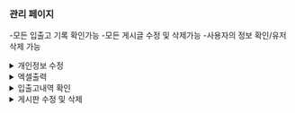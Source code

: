 ### 관리 페이지
-모든 입출고 기록 확인가능
-모든 게시글 수정 및 삭제가능
-사용자의 정보 확인/유저삭제 가능

<details>
  <summary>개인정보 수정</summary> <br>
  <img src="https://github.com/jongha8422-sketch/inoutmanager/blob/main/PICTURES/%EA%B0%9C%EC%9D%B8%EC%A0%95%EB%B3%B4%20%EC%88%98%EC%A0%95.png" alt="로그인 UI" width="400"/> 
  </details>

  <details>
  <summary>엑셀출력</summary> <br>
  <img src="https://github.com/jongha8422-sketch/inoutmanager/blob/main/PICTURES/%EC%97%91%EC%85%80%EC%B6%9C%EB%A0%A5.png" alt="회원가입 UI" width="400"/> 
</details>

<details>
  <summary>입출고내역 확인</summary> <br>
  <img src="https://github.com/jongha8422-sketch/inoutmanager/blob/main/PICTURES/%EC%9E%85%EC%B6%9C%EA%B3%A0%20%EB%82%B4%EC%97%AD%ED%99%95%EC%9D%B8.png" alt="로그인 UI" width="400"/> 
  </details>

  <details>
  <summary>게시판 수정 및 삭제</summary> <br>
  <img src="https://github.com/jongha8422-sketch/inoutmanager/blob/main/PICTURES/%EA%B2%8C%EC%8B%9C%ED%8C%90%20%EC%88%98%EC%A0%95%20%EB%B0%8F%20%EC%82%AD%EC%A0%9C.png" alt="회원가입 UI" width="400"/> 
</details>
